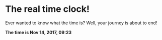 # The real time clock!

Ever wanted to know what the time is? Well, your journey is about to end!

**The time is Nov 14, 2017, 09:23**